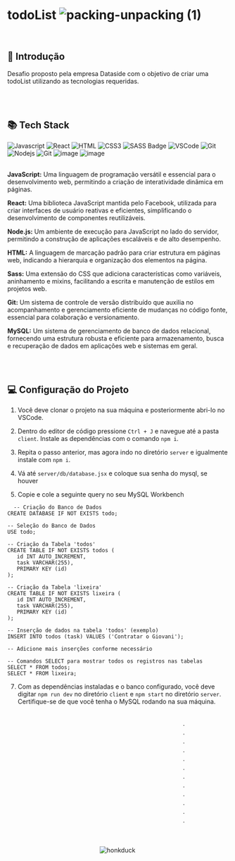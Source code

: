 # todoList ![packing-unpacking (1)](https://github.com/giovaniavila/tododataside/assets/112128418/f3935351-8a82-491c-ae35-b383f94a4542)

<br>

## :pushpin: Introdução
Desafio proposto pela empresa Dataside com o objetivo de criar uma todoList utilizando as tecnologias requeridas.

<br>
<br>


## :books: Tech Stack 

![Javascript](https://img.shields.io/badge/Javascript-F0DB4F?style=for-the-badge&labelColor=black&logo=javascript&logoColor=F0DB4F) ![React](https://img.shields.io/badge/-React-61DBFB?style=for-the-badge&labelColor=black&logo=react&logoColor=61DBFB) ![HTML](https://img.shields.io/badge/HTML5-E34F26?style=for-the-badge&logo=html5&logoColor=white) ![CSS3](https://img.shields.io/badge/CSS3-1572B6?style=for-the-badge&logo=css3&logoColor=white) ![SASS Badge](https://img.shields.io/badge/Sass-CC6699?style=for-the-badge&logo=sass&logoColor=white) ![VSCode](https://img.shields.io/badge/Visual_Studio-0078d7?style=for-the-badge&logo=visual%20studio&logoColor=white) ![Git](https://img.shields.io/badge/Git-F05032?style=for-the-badge&logo=git&logoColor=white) ![Nodejs](https://img.shields.io/badge/Nodejs-3C873A?style=for-the-badge&labelColor=black&logo=node.js&logoColor=3C873A) ![Git](https://img.shields.io/badge/Git-F05032?style=for-the-badge&logo=git&logoColor=white) ![image](https://img.shields.io/badge/MySQL-005C84?style=for-the-badge&logo=mysql&logoColor=white)  ![image](https://img.shields.io/badge/Postman-FF6C37?style=for-the-badge&logo=Postman&logoColor=white)

<br>       
<strong>JavaScript:</strong> Uma linguagem de programação versátil e essencial para o desenvolvimento web, permitindo a criação de interatividade dinâmica em páginas.

<strong>React:</strong> Uma biblioteca JavaScript mantida pelo Facebook, utilizada para criar interfaces de usuário reativas e eficientes, simplificando o desenvolvimento de componentes reutilizáveis.

<strong>Node.js:</strong> Um ambiente de execução para JavaScript no lado do servidor, permitindo a construção de aplicações escaláveis e de alto desempenho.

<strong>HTML:</strong> A linguagem de marcação padrão para criar estrutura em páginas web, indicando a hierarquia e organização dos elementos na página.

<strong>Sass:</strong> Uma extensão do CSS que adiciona características como variáveis, aninhamento e mixins, facilitando a escrita e manutenção de estilos em projetos web.

<strong>Git:</strong> Um sistema de controle de versão distribuído que auxilia no acompanhamento e gerenciamento eficiente de mudanças no código fonte, essencial para colaboração e versionamento.

<strong>MySQL:</strong> Um sistema de gerenciamento de banco de dados relacional, fornecendo uma estrutura robusta e eficiente para armazenamento, busca e recuperação de dados em aplicações web e sistemas em geral.

<br>
<br>



## 💻 Configuração do Projeto

1) Você deve clonar o projeto na sua máquina e posteriormente abri-lo no VSCode.

2) Dentro do editor de código pressione `Ctrl + J` e navegue até a pasta `client`. Instale as dependências com o comando `npm i`.

3) Repita o passo anterior, mas agora indo no diretório `server` e igualmente instale com `npm i`.
5) Vá até `server/db/database.jsx` e coloque sua senha do mysql, se houver
6) Copie e cole a seguinte query no seu MySQL Workbench

 ```
   -- Criação do Banco de Dados
CREATE DATABASE IF NOT EXISTS todo;

-- Seleção do Banco de Dados
USE todo;

-- Criação da Tabela 'todos'
CREATE TABLE IF NOT EXISTS todos (
    id INT AUTO_INCREMENT,
    task VARCHAR(255),
    PRIMARY KEY (id)
);

-- Criação da Tabela 'lixeira'
CREATE TABLE IF NOT EXISTS lixeira (
    id INT AUTO_INCREMENT,
    task VARCHAR(255),
    PRIMARY KEY (id)
);

-- Inserção de dados na tabela 'todos' (exemplo)
INSERT INTO todos (task) VALUES ('Contratar o Giovani');

-- Adicione mais inserções conforme necessário

-- Comandos SELECT para mostrar todos os registros nas tabelas
SELECT * FROM todos;
SELECT * FROM lixeira;
```

7) Com as dependências instaladas e o banco configurado, você deve digitar `npm run dev` no diretório `client` e `npm start` no diretório `server`. Certifique-se de que você tenha o MySQL rodando na sua máquina.
   
<br>
ㅤㅤㅤㅤㅤㅤㅤㅤㅤㅤㅤㅤㅤㅤㅤㅤㅤㅤㅤㅤㅤㅤㅤㅤㅤㅤㅤㅤㅤㅤㅤ. <br>
ㅤㅤㅤㅤㅤㅤㅤㅤㅤㅤㅤㅤㅤㅤㅤㅤㅤㅤㅤㅤㅤㅤㅤㅤㅤㅤㅤㅤㅤㅤㅤ.  <br>
ㅤㅤㅤㅤㅤㅤㅤㅤㅤㅤㅤㅤㅤㅤㅤㅤㅤㅤㅤㅤㅤㅤㅤㅤㅤㅤㅤㅤㅤㅤㅤ.  <br>
ㅤㅤㅤㅤㅤㅤㅤㅤㅤㅤㅤㅤㅤㅤㅤㅤㅤㅤㅤㅤㅤㅤㅤㅤㅤㅤㅤㅤㅤㅤㅤ.  <br>
ㅤㅤㅤㅤㅤㅤㅤㅤㅤㅤㅤㅤㅤㅤㅤㅤㅤㅤㅤㅤㅤㅤㅤㅤㅤㅤㅤㅤㅤㅤㅤ.  <br>
ㅤㅤㅤㅤㅤㅤㅤㅤㅤㅤㅤㅤㅤㅤㅤㅤㅤㅤㅤㅤㅤㅤㅤㅤㅤㅤㅤㅤㅤㅤㅤ.  <br>
ㅤㅤㅤㅤㅤㅤㅤㅤㅤㅤㅤㅤㅤㅤㅤㅤㅤㅤㅤㅤㅤㅤㅤㅤㅤㅤㅤㅤㅤㅤㅤ.  <br>
ㅤㅤㅤㅤㅤㅤㅤㅤㅤㅤㅤㅤㅤㅤㅤㅤㅤㅤㅤㅤㅤㅤㅤㅤㅤㅤㅤㅤㅤㅤㅤ.  <br>
ㅤㅤㅤㅤㅤㅤㅤㅤㅤㅤㅤㅤㅤㅤㅤㅤㅤㅤㅤㅤㅤㅤㅤㅤㅤㅤㅤㅤㅤㅤㅤ.  <br>
ㅤㅤㅤㅤㅤㅤㅤㅤㅤㅤㅤㅤㅤㅤㅤㅤㅤㅤㅤㅤㅤㅤㅤㅤㅤㅤㅤㅤㅤㅤㅤ.  <br>
ㅤㅤㅤㅤㅤㅤㅤㅤㅤㅤㅤㅤㅤㅤㅤㅤㅤㅤㅤㅤㅤㅤㅤㅤㅤㅤㅤㅤㅤㅤㅤ.  <br>
ㅤㅤㅤㅤㅤㅤㅤㅤㅤㅤㅤㅤㅤㅤㅤㅤㅤㅤㅤㅤㅤㅤㅤㅤㅤㅤㅤㅤㅤㅤㅤ.  <br>
<br>
<br>

ㅤㅤㅤㅤ ㅤㅤㅤㅤㅤㅤㅤㅤㅤㅤㅤㅤ![honkduck](https://github.com/giovaniavila/tododataside/assets/112128418/a793d253-c9c8-49ee-9d1a-4f2abbb6c6ad)

<br>
<br>

